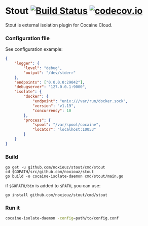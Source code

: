 # Stout  [![Build Status](https://travis-ci.org/noxiouz/stout.svg?branch=master)](https://travis-ci.org/noxiouz/stout) [![codecov.io](https://codecov.io/github/noxiouz/stout/coverage.svg?branch=master)](https://codecov.io/github/noxiouz/stout?branch=master)

Stout is external isolation plugin for Cocaine Cloud.

### Configuration file

See configuration example:

```json
{
    "logger": {
        "level": "debug",
        "output": "/dev/stderr"
    },
    "endpoints": ["0.0.0.0:29042"],
    "debugserver": "127.0.0.1:9000",
    "isolate": {
        "docker": {
            "endpoint": "unix:///var/run/docker.sock",
            "version": "v1.19",
            "concurrency": 10
        },
        "process": {
            "spool": "/var/spool/cocaine",
            "locator": "localhost:10053"
        }
    }
}
```

### Build

```
go get -u github.com/noxiouz/stout/cmd/stout
cd $GOPATH/src/github.com/noxiouz/stout
go build -o cocaine-isolate-daemon cmd/stout/main.go
```

if `$GOPATH/bin` is added to `$PATH`, you can use:

```
go install github.com/noxiouz/stout/cmd/stout
```

### Run it

```bash
cocaine-isolate-daemon -config=path/to/config.conf
```
